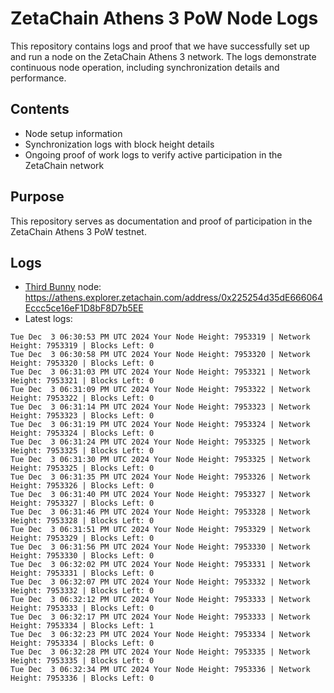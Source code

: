 # ZetaChain Athens 3 PoW Node Logs
This repository contains logs and proof that we have successfully set up and run a node on the ZetaChain Athens 3 network. The logs demonstrate continuous node operation, including synchronization details and performance.

## Contents
- Node setup information
- Synchronization logs with block height details
- Ongoing proof of work logs to verify active participation in the ZetaChain network

## Purpose
This repository serves as documentation and proof of participation in the ZetaChain Athens 3 PoW testnet.

## Logs

- [Third Bunny](https://thirdbunny.xyz/) node: https://athens.explorer.zetachain.com/address/0x225254d35dE666064Eccc5ce16eF1D8bF8D7b5EE
- Latest logs:
```
Tue Dec  3 06:30:53 PM UTC 2024 Your Node Height: 7953319 | Network Height: 7953319 | Blocks Left: 0
Tue Dec  3 06:30:58 PM UTC 2024 Your Node Height: 7953320 | Network Height: 7953320 | Blocks Left: 0
Tue Dec  3 06:31:03 PM UTC 2024 Your Node Height: 7953321 | Network Height: 7953321 | Blocks Left: 0
Tue Dec  3 06:31:09 PM UTC 2024 Your Node Height: 7953322 | Network Height: 7953322 | Blocks Left: 0
Tue Dec  3 06:31:14 PM UTC 2024 Your Node Height: 7953323 | Network Height: 7953323 | Blocks Left: 0
Tue Dec  3 06:31:19 PM UTC 2024 Your Node Height: 7953324 | Network Height: 7953324 | Blocks Left: 0
Tue Dec  3 06:31:24 PM UTC 2024 Your Node Height: 7953325 | Network Height: 7953325 | Blocks Left: 0
Tue Dec  3 06:31:30 PM UTC 2024 Your Node Height: 7953325 | Network Height: 7953325 | Blocks Left: 0
Tue Dec  3 06:31:35 PM UTC 2024 Your Node Height: 7953326 | Network Height: 7953326 | Blocks Left: 0
Tue Dec  3 06:31:40 PM UTC 2024 Your Node Height: 7953327 | Network Height: 7953327 | Blocks Left: 0
Tue Dec  3 06:31:46 PM UTC 2024 Your Node Height: 7953328 | Network Height: 7953328 | Blocks Left: 0
Tue Dec  3 06:31:51 PM UTC 2024 Your Node Height: 7953329 | Network Height: 7953329 | Blocks Left: 0
Tue Dec  3 06:31:56 PM UTC 2024 Your Node Height: 7953330 | Network Height: 7953330 | Blocks Left: 0
Tue Dec  3 06:32:02 PM UTC 2024 Your Node Height: 7953331 | Network Height: 7953331 | Blocks Left: 0
Tue Dec  3 06:32:07 PM UTC 2024 Your Node Height: 7953332 | Network Height: 7953332 | Blocks Left: 0
Tue Dec  3 06:32:12 PM UTC 2024 Your Node Height: 7953333 | Network Height: 7953333 | Blocks Left: 0
Tue Dec  3 06:32:17 PM UTC 2024 Your Node Height: 7953333 | Network Height: 7953334 | Blocks Left: 1
Tue Dec  3 06:32:23 PM UTC 2024 Your Node Height: 7953334 | Network Height: 7953334 | Blocks Left: 0
Tue Dec  3 06:32:28 PM UTC 2024 Your Node Height: 7953335 | Network Height: 7953335 | Blocks Left: 0
Tue Dec  3 06:32:34 PM UTC 2024 Your Node Height: 7953336 | Network Height: 7953336 | Blocks Left: 0
```
